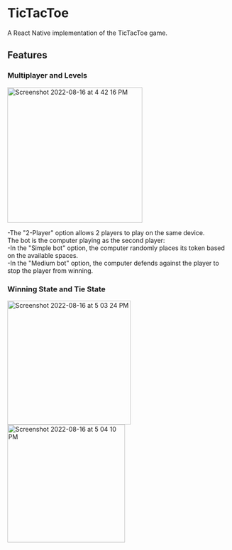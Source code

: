# TicTacToe
A React Native implementation of the TicTacToe game. 

## Features

### Multiplayer and Levels
  
<img width="304" alt="Screenshot 2022-08-16 at 4 42 16 PM" src="https://user-images.githubusercontent.com/63542508/184866851-89d8f0ed-dcec-4aff-9f96-d6dda84999f9.png">

  -The "2-Player" option allows 2 players to play on the same device.  
The bot is the computer playing as the second player:  
  -In the "Simple bot" option, the computer randomly places its token based on the available spaces.   
  -In the "Medium bot" option, the computer defends against the player to stop the player from winning.   

### Winning State and Tie State 

<img width="278" alt="Screenshot 2022-08-16 at 5 03 24 PM" src="https://user-images.githubusercontent.com/63542508/184869721-b5278abc-55f4-4747-891e-bf65e1471521.png">
<img width="265" alt="Screenshot 2022-08-16 at 5 04 10 PM" src="https://user-images.githubusercontent.com/63542508/184869863-99cf3df6-e0ae-448d-aeed-9d027bab444e.png">
